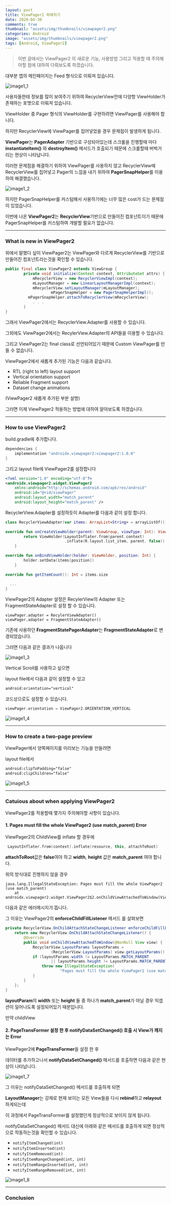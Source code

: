 ```yaml
---
layout: post
title: ViewPager2 파헤치기
date: 2020-04-30
comments: true 
thumbnail: "assets/img/thumbnails/viewpager2.png"
categories: Android
image: "assets/img/thumbnails/viewpager2.png"
tags: [Android, ViewPager2]
---
```




> 이번 글에서는 ViewPager2 의 새로운 기능, 사용방법 그리고 적용할 때 주의해야할 점에 대하여 다뤄보도록 하겠습니다. 



대부분 앱의 메인페이지는 Feed 형식으로 이뤄져 있습니다.

![image1_1](/assets/img/viewpager2/image1_1.png)

사용자들한테 정보를 많이 보여주기 위하여 RecyclerView안에 다양항 ViewHolder가 존재하는 포맷으로 이뤄져 있습니다.

ViewHolder 중 Pager 형식의 ViewHolder를 구현하려면 ViewPager를 사용해야 합니다.

하지만 RecyclerView에 ViewPager를 집어넣었을 경우 문제점이 발생하게 됩니다.

**ViewPager**는 **PagerAdapter** 기반으로 구성되어있는데 스크롤을 진행할때 마다 **instantiateItem()** 와 **destroyItem()** 메서드가 호출되기 때문에 스크롤할때 버벅거리는 현상이 나타납니다. 

이러한 문제점을 해결하기 위하여 ViewPager를 사용하지 않고 RecyclerView에 RecyclerView를 집어넣고 Pager의 느낌을 내기 위하여 **PagerSnapHelper**를 이용하여 해결했습니다.

![image1_2](/assets/img/viewpager2/image1_2.gif)

하지만 PagerSnapHelper를 커스텀해서 사용하기에는 너무 많은 cost가 드는 문제점이 있었습니다.

이번에 나온 **ViewPager2**는 **RecyclerView**기반으로 만들어진 컴포넌트이기 때문에 PagerSnapHelper를 커스텀하여 개발할 필요가 없습니다. 

------

### What is new in ViewPager2

위에서 말했다 싶이 ViewPager2는 ViewPager와 다르게 RecyclerView를 기반으로 만들어진 컴포넌트라는것을 확인할 수 있습니다.

```java
public final class ViewPager2 extends ViewGroup {
		private void initialize(Context context, AttributeSet attrs) {
        	mRecyclerView = new RecyclerViewImpl(context);
        	mLayoutManager = new LinearLayoutManagerImpl(context);
        	mRecyclerView.setLayoutManager(mLayoutManager);
					mPagerSnapHelper = new PagerSnapHelperImpl();
          mPagerSnapHelper.attachToRecyclerView(mRecyclerView);
        	. . .
    	}
}
```

그래서 ViewPager2에서는 RecyclerView.Adapter를 사용할 수 있습니다. 

그외에도 ViewPager2에서는 RecylerView.Adapter의 API들을 이용할 수 있습니다.

그리고 ViewPager2는 final class로 선언되어있기 때문에 Custom ViewPager를 만들 수 없습니다.



ViewPager2에서 새롭게 추가된 기능은 다음과 같습니다.

- RTL (right to left) layout support
- Vertical orientation support
- Reliable Fragment support
- Dataset change animations

(ViewPager2 새롭게 추가된 부분 설명)



그러면 이제 ViewPager2 적용하는 방법에 대하여 알아보도록 하겠습니다.

------

### How to use ViewPager2

build.gradle에 추가합니다.

```kotlin
dependencies {
    implementation "androidx.viewpager2:viewpager2:1.0.0"
}
```



그리고 layout file에 ViewPager2를 설정합니다

```xml
<?xml version="1.0" encoding="utf-8"?>
<androidx.viewpager2.widget.ViewPager2 
    xmlns:android="http://schemas.android.com/apk/res/android"
    android:id="@+id/viewPager"
    android:layout_width="match_parent"
    android:layout_height="match_parent" />
```



RecyclerView.Adapter를 설정하듯이 Adapter를 다음과 같이 설정 합니다. 

```kotlin
class RecyclerViewAdapter(var items: ArrayList<String> = arrayListOf()) : RecyclerView.Adapter<ViewHolder>() {
  
override fun onCreateViewHolder(parent: ViewGroup, viewType: Int): ViewHolder {
        return ViewHolder(LayoutInflater.from(parent.context)
                          .inflate(R.layout.list_item, parent, false))
    }
  
override fun onBindViewHolder(holder: ViewHolder, position: Int) {
        holder.setData(items[position])
    }
  
override fun getItemCount(): Int = items.size
  
  ...
}
```



ViewPager2의 Adapter 설정은 RecylerView의 Adapter 또는 FragmentStateAdapter로 설정 할 수 있습니다.

```
viewPager.adapter = RecylerViewAdapter() 
viewPager.adapter = FragmentStateAdapter()
```

기존에 사용하던 **FragmentStatePagerAdapter**는 **FragmentStateAdapter**로 변경되었습니다.

그러면 다음과 같은 결과가 나옵니다

![image1_3](/assets/img/viewpager2/image1_3.gif)

Vertical Scroll를 사용하고 싶으면 

layout file에서 다음과 같이 설정할 수 있고

```xml
android:orientation="vertical"
```



코드상으로도 설정할 수 있습니다.

```kotlin
viewPager.orientation = ViewPager2.ORIENTATION_VERTICAL
```

![image1_4](/assets/img/viewpager2/image1_4.gif)



------

### How to create a two-page preview 

ViewPager에서 양쪽페이지를 미리보는 기능을 만들려면  

layout file에서 

```xml
android:clipToPadding="false"
android:clipChildren="false"
```



![image1_5](/assets/img/viewpager2/image1_5.png)



------

### Catuious about when applying ViewPager2

ViewPager2를 적용할때 몇가지 주의해야할 사항이 있습니다.



#### 1. Pages must fill the whole ViewPager2 (use match_parent) Error

ViewPager2의 ChildView를 inflate 할 경우에 

```kotlin
 LayoutInflater.from(context).inflate(resource, this, attachToRoot)
```

**attachToRoot**값은 **false**여야 하고 **width**, **height** 값은 **match_parent** 여야 합니다.

위의 방식대로 진행하지 않을 경우

```
java.lang.IllegalStateException: Pages must fill the whole ViewPager2 (use match_parent)
    at androidx.viewpager2.widget.ViewPager2$2.onChildViewAttachedToWindow(ViewPager2.java:170)
```

다음과 같은 에러메시지가 뜹니다.

그 이유는 ViewPager2의 **enforceChildFillListener** 메서드 를 살펴보면

```java
private RecyclerView.OnChildAttachStateChangeListener enforceChildFillListener() {
    return new RecyclerView.OnChildAttachStateChangeListener() {
        @Override
        public void onChildViewAttachedToWindow(@NonNull View view) {
            RecyclerView.LayoutParams layoutParams =
                    (RecyclerView.LayoutParams) view.getLayoutParams();
            if (layoutParams.width != LayoutParams.MATCH_PARENT
                    || layoutParams.height != LayoutParams.MATCH_PARENT) {
                throw new IllegalStateException(
                        "Pages must fill the whole ViewPager2 (use match_parent)");
            }
        }
    };
}
```

**layoutParam**의 **width** 또는 **height** 둘 중 하나가 **match_parent**가 아닐 경우 익셉션이 일어나도록 설정되어있기 때문입니다.

만약 childView 



#### 2. PageTransFormer 설정 한 후 notifyDataSetChanged() 호출 시 View가 깨지는 Error

ViewPager2에 **PageTransFormer**을 설정 한 후 

데이터를 추가하고나서 **notifyDataSetChanged()** 메서드를 호출하면 다음과 같은 현상이 나타납니다.

![image1_7](/assets/img/viewpager2/image1_7.gif)

그 이유는 notifyDataSetChanged() 메서드를 호출하게 되면

**LayoutManager**는 강제로 현재 보이는 모든 View들을 다시 **rebind**하고 **relayout** 하게되는데

이 과정에서 PageTransFormer를 설정했던게 정상적으로 보이지 않게 됩니다.

notifyDataSetChanged() 메서드 대신에 아래와 같은 메서드를 호출하게 되면 정상적으로 작동하는것을 확인할 수 있습니다.

- `notifyItemChanged(int)`
- `notifyItemInserted(int)`
- `notifyItemRemoved(int)`
- `notifyItemRangeChanged(int, int)`
- `notifyItemRangeInserted(int, int)`
- `notifyItemRangeRemoved(int, int)`

![image1_8](/assets/img/viewpager2/image1_8.gif)

------

### Conclusion

